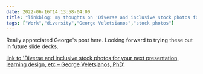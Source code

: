 ---date: 2022-06-16T14:13:58-04:00title: "linkblog: my thoughts on 'Diverse and inclusive stock photos for your next presentation, learning design, etc – George Veletsianos, PhD'"tags: ["Work","diversity","George Veletsianos","stock photos"]---Really appreciated George's post here. Looking forward to trying these out in future slide decks. [link to 'Diverse and inclusive stock photos for your next presentation, learning design, etc – George Veletsianos, PhD'](https://www.veletsianos.com/2022/06/15/diverse-and-inclusive-stock-photos-for-your-next-presentation-learning-design-etc/?utm_source=rss)